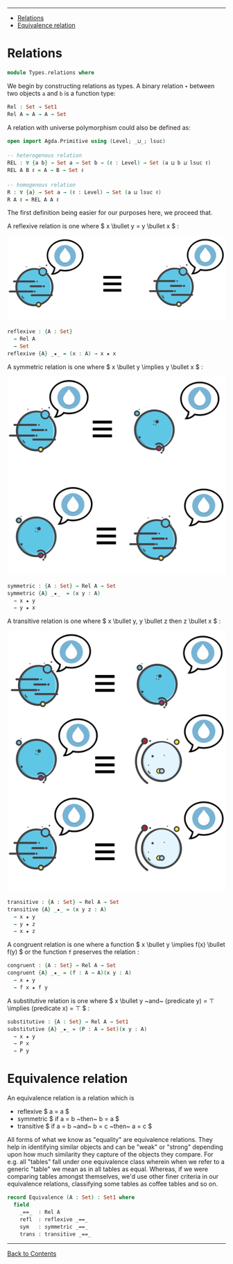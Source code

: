 <!-- START doctoc generated TOC please keep comment here to allow auto update -->
<!-- DON'T EDIT THIS SECTION, INSTEAD RE-RUN doctoc TO UPDATE -->
****

- [Relations](#relations)
- [Equivalence relation](#equivalence-relation)

<!-- END doctoc generated TOC please keep comment here to allow auto update -->


# Relations

```agda
module Types.relations where
```

We begin by constructing relations as types. A binary relation `∙` between two objects `a` and `b` is a function type:

```agda
Rel : Set → Set1
Rel A = A → A → Set
```

A relation with universe polymorphism could also be defined as:

```agda
open import Agda.Primitive using (Level; _⊔_; lsuc)

-- heterogenous relation
REL : ∀ {a b} → Set a → Set b → (ℓ : Level) → Set (a ⊔ b ⊔ lsuc ℓ)
REL A B ℓ = A → B → Set ℓ

-- homogenous relation
R : ∀ {a} → Set a → (ℓ : Level) → Set (a ⊔ lsuc ℓ)
R A ℓ = REL A A ℓ
```

The first definition being easier for our purposes here, we proceed that.

A reflexive relation is one where $ x \bullet y = y \bullet x $ :

![refl](refl.png)

```agda
reflexive : {A : Set}
  → Rel A
  → Set
reflexive {A} _★_ = (x : A) → x ★ x
```

A symmetric relation is one where $ x \bullet y \implies y \bullet x $ :

![symmetric](symmetric.png)

```agda
symmetric : {A : Set} → Rel A → Set
symmetric {A} _★_  = (x y : A)
  → x ★ y
  → y ★ x
```

A transitive relation is one where $ x \bullet y, y \bullet z then z \bullet x $ :

![transitive](transitive.png)

```agda
transitive : {A : Set} → Rel A → Set
transitive {A} _★_ = (x y z : A)
  → x ★ y
  → y ★ z
  → x ★ z
```

A congruent relation is one where a function $ x \bullet y \implies f(x) \bullet f(y) $ or the function `f` preserves the relation :

```agda
congruent : {A : Set} → Rel A → Set
congruent {A} _★_ = (f : A → A)(x y : A)
  → x ★ y
  → f x ★ f y
```
A substitutive relation is one where $ x \bullet y ~and~ (predicate y) = ⊤ \implies (predicate x) = ⊤ $ :

```agda
substitutive : {A : Set} → Rel A → Set1
substitutive {A} _★_ = (P : A → Set)(x y : A)
  → x ★ y
  → P x
  → P y
```

# Equivalence relation

An equivalence relation is a relation which is
- reflexive $ a = a $
- symmetric $ if a = b ~then~ b = a $
- transitive $ if a = b ~and~ b = c ~then~ a = c $

All forms of what we know as "equality" are equivalence relations. They help in identifying similar objects and can be "weak" or "strong" depending upon how much similarity they capture of the objects they compare. For e.g. all "tables" fall under one equivalence class wherein when we refer to a generic "table" we mean as in all tables as equal. Whereas, if we were comparing tables amongst themselves, we'd use other finer criteria in our equivalence relations, classifying some tables as coffee tables and so on.

```agda
record Equivalence (A : Set) : Set1 where
  field
    _==_  : Rel A
    refl  : reflexive _==_
    sym   : symmetric _==_
    trans : transitive _==_
```


****
[Back to Contents](./contents.html)
